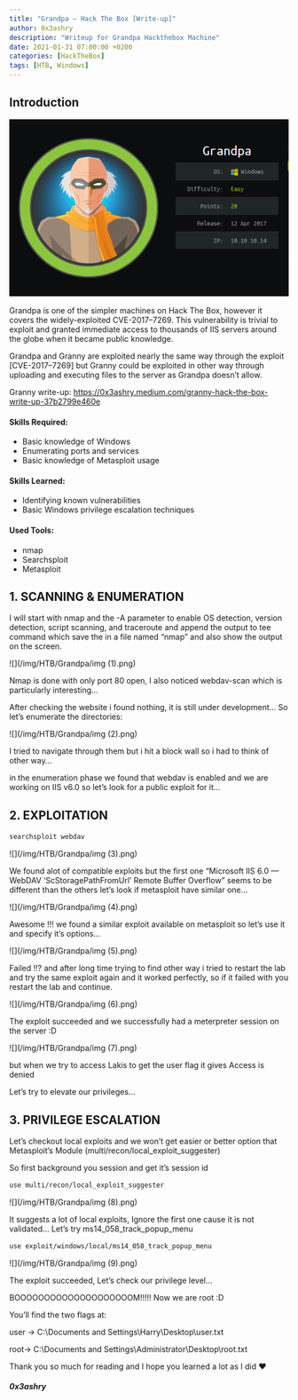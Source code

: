 ```yaml
---
title: "Grandpa — Hack The Box [Write-up]"
author: 0x3ashry
description: "Writeup for Grandpa Hackthebox Machine"
date: 2021-01-31 07:00:00 +0200
categories: [HackTheBox]
tags: [HTB, Windows]
---
```


## Introduction

![](/img/HTB/Grandpa/Grandpa.png)

Grandpa is one of the simpler machines on Hack The Box, however it covers the widely-exploited CVE-2017–7269. This vulnerability is trivial to exploit and granted immediate access to thousands of IIS servers around the globe when it became public knowledge.

Grandpa and Granny are exploited nearly the same way through the exploit [CVE-2017–7269] but Granny could be exploited in other way through uploading and executing files to the server as Grandpa doesn’t allow.

Granny write-up: https://0x3ashry.medium.com/granny-hack-the-box-write-up-37b2799e460e


#### Skills Required:
- Basic knowledge of Windows
- Enumerating ports and services
- Basic knowledge of Metasploit usage

#### Skills Learned:
- Identifying known vulnerabilities
- Basic Windows privilege escalation techniques

#### Used Tools:
- nmap
- Searchsploit
- Metasploit


## 1. SCANNING & ENUMERATION

I will start with nmap and the -A parameter to enable OS detection, version detection, script scanning, and traceroute and append the output to tee command which save the in a file named “nmap” and also show the output on the screen.

![](/img/HTB/Grandpa/img (1).png)

Nmap is done with only port 80 open, I also noticed webdav-scan which is particularly interesting…

After checking the website i found nothing, it is still under development… So let’s enumerate the directories:

![](/img/HTB/Grandpa/img (2).png)

I tried to navigate through them but i hit a block wall so i had to think of other way…

in the enumeration phase we found that webdav is enabled and we are working on IIS v6.0 so let’s look for a public exploit for it…


## 2. EXPLOITATION

```bash
searchsploit webdav
```

![](/img/HTB/Grandpa/img (3).png)

We found alot of compatible exploits but the first one “Microsoft IIS 6.0 — WebDAV ‘ScStoragePathFromUrl’ Remote Buffer Overflow” seems to be different than the others let’s look if metasploit have similar one…

![](/img/HTB/Grandpa/img (4).png)

Awesome !!! we found a similar exploit available on metasploit so let’s use it and specify it’s options…

![](/img/HTB/Grandpa/img (5).png)

Failed !!? and after long time trying to find other way i tried to restart the lab and try the same exploit again and it worked perfectly, so if it failed with you restart the lab and continue.

![](/img/HTB/Grandpa/img (6).png)

The exploit succeeded and we successfully had a meterpreter session on the server :D

![](/img/HTB/Grandpa/img (7).png)

but when we try to access Lakis to get the user flag it gives Access is denied

Let’s try to elevate our privileges…


## 3. PRIVILEGE ESCALATION

Let’s checkout local exploits and we won’t get easier or better option that Metasploit’s Module (multi/recon/local_exploit_suggester)

So first background you session and get it’s session id

```bash
use multi/recon/local_exploit_suggester
```

![](/img/HTB/Grandpa/img (8).png)

It suggests a lot of local exploits, Ignore the first one cause it is not validated… Let’s try ms14_058_track_popup_menu

```Bash
use exploit/windows/local/ms14_058_track_popup_menu
```

![](/img/HTB/Grandpa/img (9).png)

The exploit succeeded, Let’s check our privilege level…

BOOOOOOOOOOOOOOOOOOOOM!!!!! Now we are root :D

You’ll find the two flags at:

user → C:\Documents and Settings\Harry\Desktop\user.txt

root→ C:\Documents and Settings\Administrator\Desktop\root.txt

Thank you so much for reading and I hope you learned a lot as I did ❤

#### ***0x3ashry***

